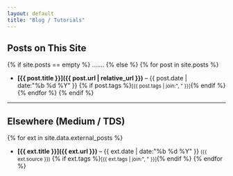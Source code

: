 ```yaml
---
layout: default
title: "Blog / Tutorials"
---
```


## Posts on This Site
{% if site.posts == empty %}
.......
{% else %}
{% for post in site.posts %}
* **[{{ post.title }}]({{ post.url | relative_url }})** – {{ post.date | date:"%b %d %Y" }}
  {% if post.tags %}<small>[{{ post.tags | join:", " }}]</small>{% endif %}
{% endfor %}
{% endif %}

---

## Elsewhere (Medium / TDS)
{% for ext in site.data.external_posts %}
* **[{{ ext.title }}]({{ ext.url }})** – {{ ext.date | date:"%b %d %Y" }} <small>({{ ext.source }})</small>
  {% if ext.tags %}<small>[{{ ext.tags | join:", " }}]</small>{% endif %}
{% endfor %}
